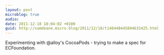 ```yaml
---
layout: post
microblog: true
audio: 
date: 2011-12-18 18:04:02 +0100
guid: http://samdeane.micro.blog/2011/12/18/t148448445894631425.html
---
```

Experimenting with @alloy's CocoaPods - trying to make a spec for ECFoundation.
